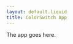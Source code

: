 ```yaml
---
layout: default.liquid
title: ColorSwitch App
---
```


<div id="app-main">
  The app goes here.
</div>
<!-- <script>
    console.log("hello");
</script> -->
<script src="/colorimetry-net.js"></script>

